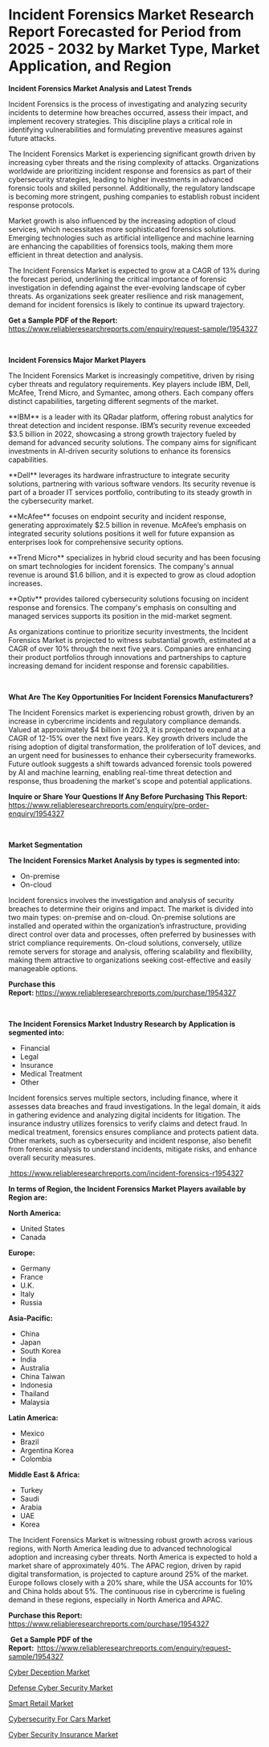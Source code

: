<p><h1>Incident Forensics Market Research Report Forecasted for Period from 2025 -  2032 by Market Type, Market Application, and Region</h1></p><p><strong>Incident Forensics Market Analysis and Latest Trends</strong></p>
<p><p>Incident Forensics is the process of investigating and analyzing security incidents to determine how breaches occurred, assess their impact, and implement recovery strategies. This discipline plays a critical role in identifying vulnerabilities and formulating preventive measures against future attacks.</p><p>The Incident Forensics Market is experiencing significant growth driven by increasing cyber threats and the rising complexity of attacks. Organizations worldwide are prioritizing incident response and forensics as part of their cybersecurity strategies, leading to higher investments in advanced forensic tools and skilled personnel. Additionally, the regulatory landscape is becoming more stringent, pushing companies to establish robust incident response protocols.</p><p>Market growth is also influenced by the increasing adoption of cloud services, which necessitates more sophisticated forensics solutions. Emerging technologies such as artificial intelligence and machine learning are enhancing the capabilities of forensics tools, making them more efficient in threat detection and analysis.</p><p>The Incident Forensics Market is expected to grow at a CAGR of 13% during the forecast period, underlining the critical importance of forensic investigation in defending against the ever-evolving landscape of cyber threats. As organizations seek greater resilience and risk management, demand for incident forensics is likely to continue its upward trajectory.</p></p>
<p><strong>Get a Sample PDF of the Report:&nbsp;</strong> <a href="https://www.reliableresearchreports.com/enquiry/request-sample/1954327?utm_campaign=31&utm_medium=2&utm_source=Github&utm_content=ia&utm_term=09032025&utm_id=incident-forensics">https://www.reliableresearchreports.com/enquiry/request-sample/1954327</a></p>
<p>&nbsp;</p>
<p><strong>Incident Forensics Major Market Players</strong></p>
<p><p>The Incident Forensics Market is increasingly competitive, driven by rising cyber threats and regulatory requirements. Key players include IBM, Dell, McAfee, Trend Micro, and Symantec, among others. Each company offers distinct capabilities, targeting different segments of the market.</p><p>**IBM** is a leader with its QRadar platform, offering robust analytics for threat detection and incident response. IBM’s security revenue exceeded $3.5 billion in 2022, showcasing a strong growth trajectory fueled by demand for advanced security solutions. The company aims for significant investments in AI-driven security solutions to enhance its forensics capabilities.</p><p>**Dell** leverages its hardware infrastructure to integrate security solutions, partnering with various software vendors. Its security revenue is part of a broader IT services portfolio, contributing to its steady growth in the cybersecurity market.</p><p>**McAfee** focuses on endpoint security and incident response, generating approximately $2.5 billion in revenue. McAfee’s emphasis on integrated security solutions positions it well for future expansion as enterprises look for comprehensive security options.</p><p>**Trend Micro** specializes in hybrid cloud security and has been focusing on smart technologies for incident forensics. The company's annual revenue is around $1.6 billion, and it is expected to grow as cloud adoption increases.</p><p>**Optiv** provides tailored cybersecurity solutions focusing on incident response and forensics. The company's emphasis on consulting and managed services supports its position in the mid-market segment.</p><p>As organizations continue to prioritize security investments, the Incident Forensics Market is projected to witness substantial growth, estimated at a CAGR of over 10% through the next five years. Companies are enhancing their product portfolios through innovations and partnerships to capture increasing demand for incident response and forensic capabilities.</p></p>
<p>&nbsp;</p>
<p><strong>What Are The Key Opportunities For Incident Forensics Manufacturers?</strong></p>
<p><p>The Incident Forensics market is experiencing robust growth, driven by an increase in cybercrime incidents and regulatory compliance demands. Valued at approximately $4 billion in 2023, it is projected to expand at a CAGR of 12-15% over the next five years. Key growth drivers include the rising adoption of digital transformation, the proliferation of IoT devices, and an urgent need for businesses to enhance their cybersecurity frameworks. Future outlook suggests a shift towards advanced forensic tools powered by AI and machine learning, enabling real-time threat detection and response, thus broadening the market's scope and potential applications.</p></p>
<p><strong>Inquire or Share Your Questions If Any Before Purchasing This Report:</strong> <a href="https://www.reliableresearchreports.com/enquiry/pre-order-enquiry/1954327?utm_campaign=31&utm_medium=2&utm_source=Github&utm_content=ia&utm_term=09032025&utm_id=incident-forensics">https://www.reliableresearchreports.com/enquiry/pre-order-enquiry/1954327</a></p>
<p>&nbsp;</p>
<p><strong>Market Segmentation</strong></p>
<p><strong>The Incident Forensics Market Analysis by types is segmented into:</strong></p>
<p><ul><li>On-premise</li><li>On-cloud</li></ul></p>
<p><p>Incident forensics involves the investigation and analysis of security breaches to determine their origins and impact. The market is divided into two main types: on-premise and on-cloud. On-premise solutions are installed and operated within the organization’s infrastructure, providing direct control over data and processes, often preferred by businesses with strict compliance requirements. On-cloud solutions, conversely, utilize remote servers for storage and analysis, offering scalability and flexibility, making them attractive to organizations seeking cost-effective and easily manageable options.</p></p>
<p><strong>Purchase this Report:&nbsp;</strong><a href="https://www.reliableresearchreports.com/purchase/1954327?utm_campaign=31&utm_medium=2&utm_source=Github&utm_content=ia&utm_term=09032025&utm_id=incident-forensics">https://www.reliableresearchreports.com/purchase/1954327</a></p>
<p>&nbsp;</p>
<p><strong>The Incident Forensics Market Industry Research by Application is segmented into:</strong></p>
<p><ul><li>Financial</li><li>Legal</li><li>Insurance</li><li>Medical Treatment</li><li>Other</li></ul></p>
<p><p>Incident forensics serves multiple sectors, including finance, where it assesses data breaches and fraud investigations. In the legal domain, it aids in gathering evidence and analyzing digital incidents for litigation. The insurance industry utilizes forensics to verify claims and detect fraud. In medical treatment, forensics ensures compliance and protects patient data. Other markets, such as cybersecurity and incident response, also benefit from forensic analysis to understand incidents, mitigate risks, and enhance overall security measures.</p></p>
<p><a href="https://www.reliableresearchreports.com/incident-forensics-r1954327?utm_campaign=31&utm_medium=2&utm_source=Github&utm_content=ia&utm_term=09032025&utm_id=incident-forensics">&nbsp;https://www.reliableresearchreports.com/incident-forensics-r1954327</a></p>
<p><strong>In terms of Region, the Incident Forensics Market Players available by Region are:</strong></p>
<p>
    <p> <strong> North America: </strong>
        <ul>
            <li>United States</li>
            <li>Canada</li>
        </ul>
        </p> 
    <p> <strong> Europe: </strong>
        <ul>
            <li>Germany</li>
            <li>France</li>
            <li>U.K.</li>
            <li>Italy</li>
            <li>Russia</li>
        </ul>
        </p> 
    <p> <strong> Asia-Pacific: </strong>
        <ul>
            <li>China</li>
            <li>Japan</li>
            <li>South Korea</li>
            <li>India</li>
            <li>Australia</li>
            <li>China Taiwan</li>
            <li>Indonesia</li>
            <li>Thailand</li>
            <li>Malaysia</li>
        </ul>
        </p> 
    <p> <strong> Latin America: </strong>
        <ul>
            <li>Mexico</li>
            <li>Brazil</li>
            <li>Argentina Korea</li>
            <li>Colombia</li>
        </ul>
        </p> 
    <p> <strong> Middle East & Africa: </strong>
        <ul>
            <li>Turkey</li>
            <li>Saudi</li>
            <li>Arabia</li>
            <li>UAE</li>
            <li>Korea</li>
        </ul>
    </p>
    </p>
<p><p>The Incident Forensics Market is witnessing robust growth across various regions, with North America leading due to advanced technological adoption and increasing cyber threats. North America is expected to hold a market share of approximately 40%. The APAC region, driven by rapid digital transformation, is projected to capture around 25% of the market. Europe follows closely with a 20% share, while the USA accounts for 10% and China holds about 5%. The continuous rise in cybercrime is fueling demand in these regions, especially in North America and APAC.</p></p>
<p><strong>Purchase this Report: </strong><a href="https://www.reliableresearchreports.com/purchase/1954327?utm_campaign=31&utm_medium=2&utm_source=Github&utm_content=ia&utm_term=09032025&utm_id=incident-forensics">https://www.reliableresearchreports.com/purchase/1954327</a></p>
<p>&nbsp;<strong>Get a Sample PDF of the Report:&nbsp;&nbsp;</strong><a href="https://www.reliableresearchreports.com/enquiry/request-sample/1954327?utm_campaign=31&utm_medium=2&utm_source=Github&utm_content=ia&utm_term=09032025&utm_id=incident-forensics">https://www.reliableresearchreports.com/enquiry/request-sample/1954327</a></p>
<p><strong></strong></p>
<p><p><a href="https://github.com/shopovdjondo/Market-Research-Report-List-1/blob/main/cyber-deception-market.md?utm_campaign=31&utm_medium=2&utm_source=Github&utm_content=ia&utm_term=09032025&utm_id=incident-forensics">Cyber Deception Market</a></p><p><a href="https://github.com/hamremunazm4/Market-Research-Report-List-1/blob/main/defense-cyber-security-market.md?utm_campaign=31&utm_medium=2&utm_source=Github&utm_content=ia&utm_term=09032025&utm_id=incident-forensics">Defense Cyber Security Market</a></p><p><a href="https://github.com/saeiddaemo/Market-Research-Report-List-1/blob/main/smart-retail-market.md?utm_campaign=31&utm_medium=2&utm_source=Github&utm_content=ia&utm_term=09032025&utm_id=incident-forensics">Smart Retail Market</a></p><p><a href="https://github.com/boccalyver5k/Market-Research-Report-List-1/blob/main/cybersecurity-for-cars-market.md?utm_campaign=31&utm_medium=2&utm_source=Github&utm_content=ia&utm_term=09032025&utm_id=incident-forensics">Cybersecurity For Cars Market</a></p><p><a href="https://github.com/plawragarile/Market-Research-Report-List-1/blob/main/cyber-security-insurance-market.md?utm_campaign=31&utm_medium=2&utm_source=Github&utm_content=ia&utm_term=09032025&utm_id=incident-forensics">Cyber Security Insurance Market</a></p></p>
